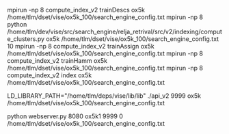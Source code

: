 mpirun -np 8 compute_index_v2 trainDescs ox5k /home/tlm/dset/vise/ox5k_100/search_engine_config.txt
mpirun -np 8 python /home/tlm/dev/vise/src/search_engine/relja_retrival/src/v2/indexing/compute_clusters.py ox5k /home/tlm/dset/vise/ox5k_100/search_engine_config.txt 10
mpirun -np 8 compute_index_v2 trainAssign ox5k /home/tlm/dset/vise/ox5k_100/search_engine_config.txt
mpirun -np 8 compute_index_v2 trainHamm ox5k /home/tlm/dset/vise/ox5k_100/search_engine_config.txt
mpirun -np 8 compute_index_v2 index ox5k /home/tlm/dset/vise/ox5k_100/search_engine_config.txt

LD_LIBRARY_PATH="/home/tlm/deps/vise/lib/lib" ./api_v2 9999 ox5k /home/tlm/dset/vise/ox5k_100/search_engine_config.txt

python webserver.py 8080 ox5k1 9999 0 /home/tlm/dset/vise/ox5k_100/search_engine_config.txt


